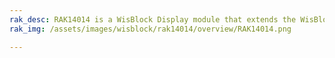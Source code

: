 ```yaml
---
rak_desc: RAK14014 is a WisBlock Display module that extends the WisBlock system. Moreover, it can display not just text, but elaborate colorful graphic displays. The display is a 2.4-inch active area and contains 240x320 pixels.
rak_img: /assets/images/wisblock/rak14014/overview/RAK14014.png

---
```


<rk-redirect to="/Product-Categories/WisBlock/RAK14014/Overview/" />